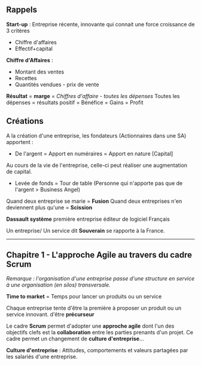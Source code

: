 ## Rappels

**Start-up** : Entreprise récente, innovante qui connait une force croissance de 3 critères
- Chiffre d'affaires
- Effectif+capital

**Chiffre d'Affaires** : 
- Montant des ventes
- Recettes
- Quantités vendues - prix de vente

**Résultat** = **marge** = _Chiffres d'affaire - toutes les dépenses_ 
Toutes les dépenses = résultats positif = Bénéfice = Gains = Profit

## Créations 

A la création d'une entreprise, les fondateurs (Actionnaires dans une SA) apportent : 
- De l'argent = Apport en numéraires = Apport en nature [Capital]

Au cours de la vie de l'entreprise, celle-ci peut réaliser une augmentation de capital.
- Levée de fonds = Tour de table (Personne qui n'apporte pas que de l'argent > Business Angel)

Quand deux entreprise se marie = **Fusion**
Quand deux entreprises n'en deviennent plus qu'une = **Scission**

**Dassault système** première entreprise éditeur de logiciel Français

Un entreprise/ Un service dit **Souverain** se rapporte à la France. 

___
## Chapitre 1 - L'approche Agile au travers du cadre Scrum

_Remarque : l'organisation d'une entreprise passe d'une structure en service à une organisation (en silos) transversale._

**Time to market** = Temps pour lancer un produits ou un service

Chaque entreprise tente d'être la première à proposer un produit ou un service innovant. d'être **précurseur**

Le cadre **Scrum** permet d'adopter une **approche agile** dont l'un des objectifs clefs est la **collaboration** entre les parties prenants d'un projet. Ce cadre permet un changement de **culture d'entreprise**...

**Culture d'entreprise** : Attitudes, comportements et valeurs partagées par les salariés d'une entreprise. 
